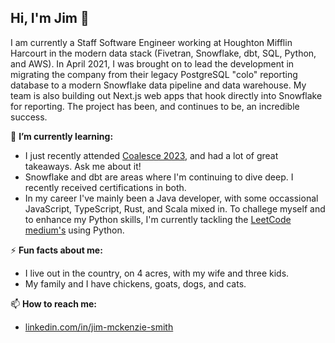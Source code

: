## Hi, I'm Jim 👋

I am currently a Staff Software Engineer working at Houghton Mifflin Harcourt in the modern data stack (Fivetran, Snowflake, dbt, SQL, Python, and AWS). In April 2021, I was brought on to lead the development in migrating the company from their legacy PostgreSQL "colo" reporting database to a modern Snowflake data pipeline and data warehouse. My team is also building out Next.js web apps that hook directly into Snowflake for reporting. The project has been, and continues to be, an incredible success.

🌱 **I’m currently learning:**
 - I just recently attended [Coalesce 2023](https://coalesce.getdbt.com/), and had a lot of great takeaways. Ask me about it!
 - Snowflake and dbt are areas where I'm continuing to dive deep.  I recently received certifications in both.  
 - In my career I've mainly been a Java developer, with some occassional JavaScript, TypeScript, Rust, and Scala mixed in.  To challege myself and to enhance my Python skills, I'm currently tackling the [LeetCode medium's](https://leetcode.com/explore/interview/card/top-interview-questions-medium/) using Python.

⚡ **Fun facts about me:**
 - I live out in the country, on 4 acres, with my wife and three kids.
 - My family and I have chickens, goats, dogs, and cats.

📫 **How to reach me:**
 - [linkedin.com/in/jim-mckenzie-smith](https://www.linkedin.com/in/jim-mckenzie-smith/)

<!--

- 🔭 I’m currently working on ...
-  ...
- 👯 I’m looking to collaborate on ...
- 🤔 I’m looking for help with ...
- 💬 Ask me about ...
-  ...
- 😄 Pronouns: ...
- ⚡ Fun fact: ...
-->
